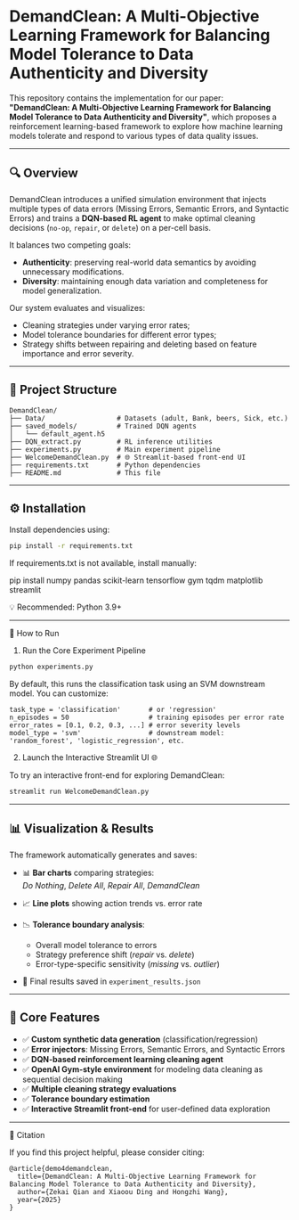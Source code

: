# DemandClean: A Multi-Objective Learning Framework for Balancing Model Tolerance to Data Authenticity and Diversity

This repository contains the implementation for our paper:  
**"DemandClean: A Multi-Objective Learning Framework for Balancing Model Tolerance to Data Authenticity and Diversity"**, which proposes a reinforcement learning-based framework to explore how machine learning models tolerate and respond to various types of data quality issues.

---

## 🔍 Overview

DemandClean introduces a unified simulation environment that injects multiple types of data errors (Missing Errors, Semantic Errors, and Syntactic Errors) and trains a **DQN-based RL agent** to make optimal cleaning decisions (`no-op`, `repair`, or `delete`) on a per-cell basis.

It balances two competing goals:
- **Authenticity**: preserving real-world data semantics by avoiding unnecessary modifications.
- **Diversity**: maintaining enough data variation and completeness for model generalization.

Our system evaluates and visualizes:
- Cleaning strategies under varying error rates;
- Model tolerance boundaries for different error types;
- Strategy shifts between repairing and deleting based on feature importance and error severity.

---

## 📁 Project Structure
```
DemandClean/
├── Data/                  # Datasets (adult, Bank, beers, Sick, etc.)
├── saved_models/          # Trained DQN agents
│   └── default_agent.h5
├── DQN_extract.py         # RL inference utilities
├── experiments.py         # Main experiment pipeline
├── WelcomeDemandClean.py  # 🌐 Streamlit-based front-end UI
├── requirements.txt       # Python dependencies
├── README.md              # This file
```
---

## ⚙️ Installation

Install dependencies using:

```bash
pip install -r requirements.txt
```

If requirements.txt is not available, install manually:

pip install numpy pandas scikit-learn tensorflow gym tqdm matplotlib streamlit

💡 Recommended: Python 3.9+

---

🚀 How to Run

1. Run the Core Experiment Pipeline
```bash
python experiments.py
```
By default, this runs the classification task using an SVM downstream model. You can customize:
```
task_type = 'classification'       # or 'regression'
n_episodes = 50                    # training episodes per error rate
error_rates = [0.1, 0.2, 0.3, ...] # error severity levels
model_type = 'svm'                 # downstream model: 'random_forest', 'logistic_regression', etc.
```
2. Launch the Interactive Streamlit UI 🌐

To try an interactive front-end for exploring DemandClean:
```bash
streamlit run WelcomeDemandClean.py
```
---

## 📊 Visualization & Results

The framework automatically generates and saves:

- 📊 **Bar charts** comparing strategies:  
  *Do Nothing*, *Delete All*, *Repair All*, *DemandClean*

- 📈 **Line plots** showing action trends vs. error rate

- 📉 **Tolerance boundary analysis**:
  - Overall model tolerance to errors  
  - Strategy preference shift (*repair* vs. *delete*)  
  - Error-type-specific sensitivity (*missing* vs. *outlier*)

- 📁 Final results saved in `experiment_results.json`

---

## 🧠 Core Features

- ✅ **Custom synthetic data generation** (classification/regression)
- ✅ **Error injectors**: Missing Errors, Semantic Errors, and Syntactic Errors
- ✅ **DQN-based reinforcement learning cleaning agent**
- ✅ **OpenAI Gym-style environment** for modeling data cleaning as sequential decision making
- ✅ **Multiple cleaning strategy evaluations**
- ✅ **Tolerance boundary estimation**
- ✅ **Interactive Streamlit front-end** for user-defined data exploration

---

📜 Citation

If you find this project helpful, please consider citing:
```
@article{demo4demandclean,
  title={DemandClean: A Multi-Objective Learning Framework for Balancing Model Tolerance to Data Authenticity and Diversity},
  author={Zekai Qian and Xiaoou Ding and Hongzhi Wang},
  year={2025}
}
```